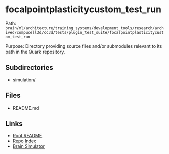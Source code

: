 # focalpointplasticitycustom_test_run

Path: `brain/ml/architecture/training_systems/development_tools/research/archived/compucell3d/cc3d/tests/plugin_test_suite/focalpointplasticitycustom_test_run`

Purpose: Directory providing source files and/or submodules relevant to its path in the Quark repository.

## Subdirectories
- simulation/

## Files
- README.md

## Links
- [Root README](../../../../../../../../../../../README.md)
- [Repo Index](../../../../../../../../../../../repo_index.json)
- [Brain Simulator](../../../../../../../../../../../brain/architecture/brain_simulator.py)
